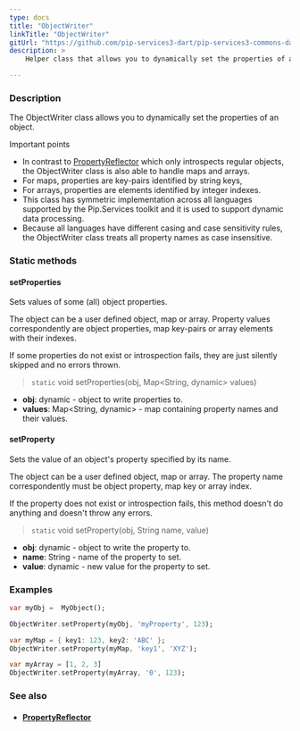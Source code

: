 ```yaml
---
type: docs
title: "ObjectWriter"
linkTitle: "ObjectWriter"
gitUrl: "https://github.com/pip-services3-dart/pip-services3-commons-dart"
description: >
    Helper class that allows you to dynamically set the properties of an object. 

---
```


### Description

The ObjectWriter class allows you to dynamically set the properties of an object. 

Important points

- In contrast to [PropertyReflector](../property_reflector) which only introspects regular objects, the ObjectWriter class is also able to handle maps and arrays.
- For maps, properties are key-pairs identified by string keys,
- For arrays, properties are elements identified by integer indexes.
- This class has symmetric implementation across all languages supported by the Pip.Services toolkit and it is used to support dynamic data processing.
- Because all languages have different casing and case sensitivity rules, the ObjectWriter class treats all property names as case insensitive.

### Static methods

#### setProperties
Sets values of some (all) object properties.

The object can be a user defined object, map or array.
Property values correspondently are object properties,
map key-pairs or array elements with their indexes.

If some properties do not exist or introspection fails, 
they are just silently skipped and no errors thrown.

> `static` void setProperties(obj, Map\<String, dynamic\> values)

- **obj**: dynamic - object to write properties to.
- **values**: Map\<String, dynamic\> - map containing property names and their values.

#### setProperty
Sets the value of an object's property specified by its name.
 
The object can be a user defined object, map or array.
The property name correspondently must be object property,
map key or array index.

If the property does not exist or introspection fails,
this method doesn't do anything and doesn't throw any errors.

> `static` void setProperty(obj, String name, value)

- **obj**: dynamic - object to write the property to.
- **name**: String - name of the property to set.
- **value**: dynamic - new value for the property to set.

### Examples

```dart
var myObj =  MyObject();

ObjectWriter.setProperty(myObj, 'myProperty', 123);

var myMap = { key1: 123, key2: 'ABC' };
ObjectWriter.setProperty(myMap, 'key1', 'XYZ');

var myArray = [1, 2, 3]
ObjectWriter.setProperty(myArray, '0', 123);

```

### See also
- #### [PropertyReflector](../property_reflector)



